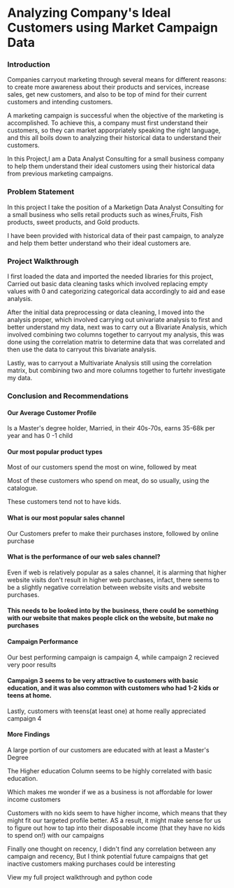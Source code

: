 # Analyzing Company's Ideal Customers using Market Campaign Data

### Introduction 

Companies carryout marketing through several means for different reasons: to create more awareness  about their products and services, increase sales, get new customers, and also to be top of mind for their current customers and intending customers.

A marketing campaign is successful when the objective of the marketing is accomplished. To achieve this, a company must first understand their customers, so they can market apporpriately speaking the right language, and this all boils down to analyzing their historical data to understand their customers.

In this Project,I am a Data Analyst Consulting for a small business company to help them understand their ideal customers using their historical data from previous marketing campaigns.

### Problem Statement

In this project I take the position of a Marketign Data Analyst Consulting for a small business who sells retail products such as wines,Fruits, Fish products, sweet products, and Gold products. 

I have been provided with historical data of their past campaign, to analyze and help them better understand who their ideal customers are.

### Project Walkthrough
I first loaded the data and imported the needed libraries for this project, Carried out basic data cleaning tasks which involved replacing empty values with 0 and categorizing categorical data accordingly to aid and ease analysis.

After the initial data preprocessing or data cleaning, I moved into the analysis proper, which involved carrying out univariate analysis to first and better understand my data, next was to carry out a Bivariate Analysis, which involved combining two columns together to carryout my analysis, this was done using the correlation matrix to determine data that was correlated and then use the data to carryout this bivariate analysis.

Lastly, was to carryout a Multivariate Analysis still using the correlation matrix, but combining two and more columns together to furtehr investigate my data.

### Conclusion and Recommendations

#### Our Average Customer Profile
Is a Master's degree holder, Married, in their 40s-70s, earns 35-68k per year and has 0 -1 child

#### Our most popular product types
Most of our customers spend the most on wine, followed by meat

Most of these customers who spend on meat, do so usually, using the catalogue.

These customers tend not to have kids.

#### What is our most popular sales channel
Our Customers prefer to make their purchases instore, followed by online purchase

#### What is the performance of our web sales channel?
Even if web is relatively popular as a sales channel, it is alarming that higher website visits don't result in higher web purchases, infact, there seems to be a slightly negative correlation between website visits and website purchases.

#### This needs to be looked into by the business, there could be something with our website that makes people click on the website, but make no purchases

#### Campaign Performance
Our best performing campaign is campaign 4, while campaign 2 recieved very poor results

#### Campaign 3 seems to be very attractive to customers with basic education, and it was also common with customers who had 1-2 kids or teens at home.

Lastly, customers with teens(at least one) at home really appreciated campaign 4

#### More Findings
A large portion of our customers are educated with at least a Master's Degree

The Higher education Column seems to be highly correlated with basic education.

Which makes me wonder if we as a business is not affordable for lower income customers

Customers with no kids seem to have higher income, which means that they might fit our targeted profile better. AS a result, it might make sense for us to figure out how to tap into their disposable income (that they have no kids to spend on!) with our campaigns

Finally one thought on recency, I didn't find any correlation between any campaign and recency, But I think potential future campaigns that get inactive customers making purchases could be interesting

View my full project walkthrough and python code
